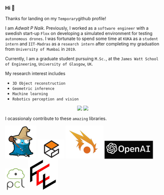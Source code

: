 ### Hi 👋

Thanks for landing on my `Temporary`github profile!

I am *Adwait P Naik*. Previously, I worked as a `software engineer` with a swedish start-up `Flox` on developing a simulated environment for testing `autonomous drones`. I was fortunate to spend some time at `KUKA` as a `student intern` and `IIT-Madras` as a `research intern` after completing my graduation from `University of Mumbai` in `2019`. 

Currently, I am a graduate student pursuing `M.Sc.`, at the `James Watt School of Engineering`, `University of Glasgow`, `UK`.

My research interest includes 
* `3D Object reconstruction`
* `Geometric inference`
* `Machine learning`
* `Robotics perception and vision`

<p align="center">
<img src="https://github-readme-stats.vercel.app/api?username=addy1997&theme=radical&show_icons=true" width="350"/>
<img src="https://github-readme-stats.vercel.app/api/top-langs/?username=addy1997&layout=compact&theme=radical" width="350"/>
</p>

I ocassionaly contribute to these `amazing` libraries.

<p>
<a href="http://gazebosim.org/"rel="Golang"><img src="https://github.com/addy1997/addy1997/blob/master/1.png"/></a>
<a href="http://gazebosim.org/"rel="Gazebo"><img src="https://github.com/addy1997/addy1997/blob/master/2.png"/></a>
<a href="https://github.com/ignitionrobotics/ign-gazebo"rel="Ignition Gazebo"><img src="https://github.com/addy1997/addy1997/blob/master/3.png"/></a>
<a href="https://github.com/openai/gym"rel="Open-AI Gym"><img src="https://github.com/addy1997/addy1997/blob/master/4.png"/></a>
<a href="https://github.com/PointCloudLibrary/pcl"rel="Point Cloud Library"><img src="https://github.com/addy1997/addy1997/blob/master/5.png"/></a>
<a href="https://github.com/flexible-collision-library/fcl"rel="Flexible Collision Library"><img src="https://github.com/addy1997/addy1997/blob/master/6.png"/></a>
</p>
